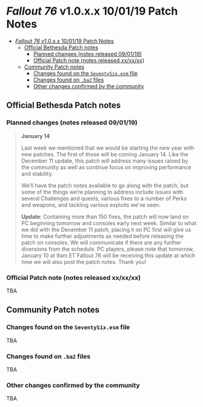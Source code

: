 # _Fallout 76_ v1.0.x.x 10/01/19 Patch Notes

- [_Fallout 76_ v1.0.x.x 10/01/19 Patch Notes](#_fallout-76_-v10xx-100119-patch-notes)
  - [Official Bethesda Patch notes](#official-bethesda-patch-notes)
    - [Planned changes (notes released 09/01/19)](#planned-changes-notes-released-090119)
    - [Official Patch note (notes released xx/xx/xx)](#official-patch-note-notes-released-xxxxxx)
  - [Community Patch notes](#community-patch-notes)
    - [Changes found on the `SeventySix.esm` file](#changes-found-on-the-seventysixesm-file)
    - [Changes found on `.ba2` files](#changes-found-on-ba2-files)
    - [Other changes confirmed by the community](#other-changes-confirmed-by-the-community)

## Official Bethesda Patch notes

### Planned changes (notes released 09/01/19)

>**January 14**
>
>Last week we mentioned that we would be starting the new year with new patches. The first of those will be coming January 14. Like the December 11 update, this patch will address many issues raised by the community as well as continue focus on improving performance and stability.
>
>We’ll have the patch notes available to go along with the patch, but some of the things we’re planning to address include issues with several Challenges and quests, various fixes to a number of Perks and weapons, and tackling various exploits we’ve seen.
>
>**Update**: Containing more than 150 fixes, the patch will now land on PC beginning tomorrow and consoles early next week. Similar to what we did with the December 11 patch, placing it on PC first will give us time to make further adjustments as needed before releasing the patch on consoles. We will communicate if there are any further diversions from the schedule. PC players, please note that tomorrow, January 10 at 9am ET Fallout 76 will be receiving this update at which time we will also post the patch notes. Thank you!

### Official Patch note (notes released xx/xx/xx)

TBA

## Community Patch notes

### Changes found on the `SeventySix.esm` file

TBA

### Changes found on `.ba2` files

TBA

### Other changes confirmed by the community

TBA
